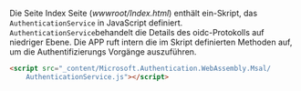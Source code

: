 Die Seite Index Seite (*wwwroot/Index.html*) enthält ein-Skript, das `AuthenticationService` in JavaScript definiert. `AuthenticationService`behandelt die Details des oidc-Protokolls auf niedriger Ebene. Die APP ruft intern die im Skript definierten Methoden auf, um die Authentifizierungs Vorgänge auszuführen.

```html
<script src="_content/Microsoft.Authentication.WebAssembly.Msal/
    AuthenticationService.js"></script>
```
